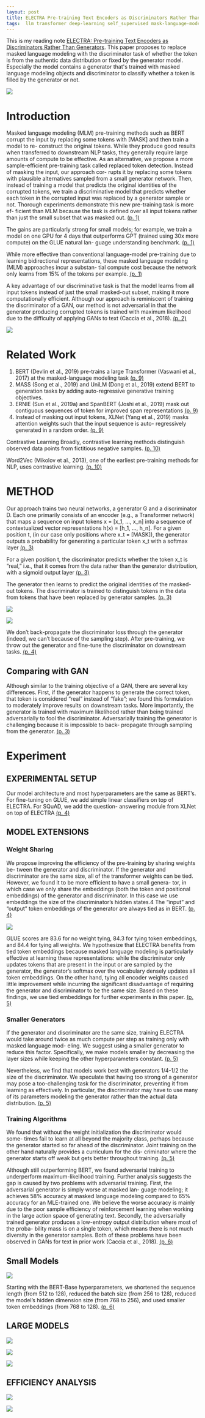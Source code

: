 ```yaml
---
layout: post
title: ELECTRA Pre-training Text Encoders as Discriminators Rather Than Generators
tags:  llm transformer deep-learning self_supervised mask-language-modeling generator discriminator gan adversial bert electra xlnet word2vec mass unilm ernie spanbert
---
```


This is my reading note [ELECTRA: Pre-training Text Encoders as Discriminators Rather Than Generators](https://github.com/google-research/electra). This paper proposes to replace masked language modeling with the discriminator task of whether the token is from the authentic data distribution or fixed by the generator model. Especially the model contains a generator that's trained with masked language modeling objects and discriminator to classify whether a token is filled by the generator or not.

![](https://raw.githubusercontent.com/zhangtemplar/zhangtemplar.github.io/master/uPic/clarkELECTRAPretrainingText2020-3-x105-y525.png) 

# Introduction
Masked language modeling (MLM) pre-training methods such as BERT corrupt the input by replacing some tokens with [MASK] and then train a model to re- construct the original tokens. While they produce good results when transferred to downstream NLP tasks, they generally require large amounts of compute to be effective. As an alternative, we propose a more sample-efficient pre-training task called replaced token detection. Instead of masking the input, our approach cor- rupts it by replacing some tokens with plausible alternatives sampled from a small generator network. Then, instead of training a model that predicts the original identities of the corrupted tokens, we train a discriminative model that predicts whether each token in the corrupted input was replaced by a generator sample or not. Thorough experiments demonstrate this new pre-training task is more ef- ficient than MLM because the task is defined over all input tokens rather than just the small subset that was masked out. [(p. 1)](zotero://open-pdf/library/items/235NK44E?page=1&annotation=Q2VBUM8Y)

The gains are particularly strong for small models; for example, we train a model on one GPU for 4 days that outperforms GPT (trained using 30x more compute) on the GLUE natural lan- guage understanding benchmark. [(p. 1)](zotero://open-pdf/library/items/235NK44E?page=1&annotation=8QEP9LZL)

While more effective than conventional language-model pre-training due to learning bidirectional representations, these masked language modeling (MLM) approaches incur a substan- tial compute cost because the network only learns from 15% of the tokens per example. [(p. 1)](zotero://open-pdf/library/items/235NK44E?page=1&annotation=JJ7BXNQ6)

A key advantage of our discriminative task is that the model learns from all input tokens instead of just the small masked-out subset, making it more computationally efficient. Although our approach is reminiscent of training the discriminator of a GAN, our method is not adversarial in that the generator producing corrupted tokens is trained with maximum likelihood due to the difficulty of applying GANs to text (Caccia et al., 2018). [(p. 2)](zotero://open-pdf/library/items/235NK44E?page=2&annotation=ZQ3Y5UEE)

![](https://raw.githubusercontent.com/zhangtemplar/zhangtemplar.github.io/master/uPic/clarkELECTRAPretrainingText2020-2-x103-y491.png) 

# Related Work
1. BERT (Devlin et al., 2019) pre-trains a large Transformer (Vaswani et al., 2017) at the masked-language modeling task [(p. 9)](zotero://open-pdf/library/items/235NK44E?page=9&annotation=22DF7W6U)
2. MASS (Song et al., 2019) and UniLM (Dong et al., 2019) extend BERT to generation tasks by adding auto-regressive generative training objectives. 
3. ERNIE (Sun et al., 2019a) and SpanBERT (Joshi et al., 2019) mask out contiguous sequences of token for improved span representations [(p. 9)](zotero://open-pdf/library/items/235NK44E?page=9&annotation=BPTFC6BS)
4. Instead of masking out input tokens, XLNet (Yang et al., 2019) masks attention weights such that the input sequence is auto- regressively generated in a random order. [(p. 9)](zotero://open-pdf/library/items/235NK44E?page=9&annotation=GB77SETM)

Contrastive Learning Broadly, contrastive learning methods distinguish observed data points from fictitious negative samples. [(p. 10)](zotero://open-pdf/library/items/235NK44E?page=10&annotation=F6MIKXWE)

Word2Vec (Mikolov et al., 2013), one of the earliest pre-training methods for NLP, uses contrastive learning. [(p. 10)](zotero://open-pdf/library/items/235NK44E?page=10&annotation=UKJNA5QS)

# METHOD
Our approach trains two neural networks, a generator G and a discriminator D. Each one primarily consists of an encoder (e.g., a Transformer network) that maps a sequence on input tokens x = [x_1, ..., x_n] into a sequence of contextualized vector representations h(x) = [h_1, ..., h_n]. For a given position t, (in our case only positions where x_t = [MASK]), the generator outputs a probability for generating a particular token x_t with a softmax layer [(p. 3)](zotero://open-pdf/library/items/235NK44E?page=3&annotation=CJM7FVQ7)

For a given position t, the discriminator predicts whether the token x_t is “real,” i.e., that it comes from the data rather than the generator distribution, with a sigmoid output layer [(p. 3)](zotero://open-pdf/library/items/235NK44E?page=3&annotation=VHUFIL9U)

The generator then learns to predict the original identities of the masked-out tokens. The discriminator is trained to distinguish tokens in the data from tokens that have been replaced by generator samples. [(p. 3)](zotero://open-pdf/library/items/235NK44E?page=3&annotation=CYIGQRYK)

![](https://raw.githubusercontent.com/zhangtemplar/zhangtemplar.github.io/master/uPic/clarkELECTRAPretrainingText2020-3-x148-y233.png) 

![](https://raw.githubusercontent.com/zhangtemplar/zhangtemplar.github.io/master/uPic/clarkELECTRAPretrainingText2020-3-x101-y144.png) 

We don’t back-propagate the discriminator loss through the generator (indeed, we can’t because of the sampling step). After pre-training, we throw out the generator and fine-tune the discriminator on downstream tasks. [(p. 4)](zotero://open-pdf/library/items/235NK44E?page=4&annotation=E7TULXWT)

## Comparing with GAN
Although similar to the training objective of a GAN, there are several key differences. First, if the generator happens to generate the correct token, that token is considered “real” instead of “fake”; we found this formulation to moderately improve results on downstream tasks. More importantly, the generator is trained with maximum likelihood rather than being trained adversarially to fool the discriminator. Adversarially training the generator is challenging because it is impossible to back- propagate through sampling from the generator. [(p. 3)](zotero://open-pdf/library/items/235NK44E?page=3&annotation=IKSBGL4L)

# Experiment
## EXPERIMENTAL SETUP
Our model architecture and most hyperparameters are the same as BERT’s. For fine-tuning on GLUE, we add simple linear classifiers on top of ELECTRA. For SQuAD, we add the question- answering module from XLNet on top of ELECTRA [(p. 4)](zotero://open-pdf/library/items/235NK44E?page=4&annotation=FSCJ8TUS)

## MODEL EXTENSIONS
### Weight Sharing
We propose improving the efficiency of the pre-training by sharing weights be- tween the generator and discriminator. If the generator and discriminator are the same size, all of the transformer weights can be tied. However, we found it to be more efficient to have a small genera- tor, in which case we only share the embeddings (both the token and positional embeddings) of the generator and discriminator. In this case we use embeddings the size of the discriminator’s hidden states.4 The “input” and “output” token embeddings of the generator are always tied as in BERT. [(p. 4)](zotero://open-pdf/library/items/235NK44E?page=4&annotation=VXE7R7W4)

![](https://raw.githubusercontent.com/zhangtemplar/zhangtemplar.github.io/master/uPic/clarkELECTRAPretrainingText2020-5-x105-y508.png) 

GLUE scores are 83.6 for no weight tying, 84.3 for tying token embeddings, and 84.4 for tying all weights. We hypothesize that ELECTRA benefits from tied token embeddings because masked language modeling is particularly effective at learning these representations: while the discriminator only updates tokens that are present in the input or are sampled by the generator, the generator’s softmax over the vocabulary densely updates all token embeddings. On the other hand, tying all encoder weights caused little improvement while incurring the significant disadvantage of requiring the generator and discriminator to be the same size. Based on these findings, we use tied embeddings for further experiments in this paper. [(p. 5)](zotero://open-pdf/library/items/235NK44E?page=5&annotation=UCUTNYW2)

### Smaller Generators
If the generator and discriminator are the same size, training ELECTRA would take around twice as much compute per step as training only with masked language mod- eling. We suggest using a smaller generator to reduce this factor. Specifically, we make models smaller by decreasing the layer sizes while keeping the other hyperparameters constant. [(p. 5)](zotero://open-pdf/library/items/235NK44E?page=5&annotation=5SNRQ7FC)

Nevertheless, we find that models work best with generators 1/4-1/2 the size of the discriminator. We speculate that having too strong of a generator may pose a too-challenging task for the discriminator, preventing it from learning as effectively. In particular, the discriminator may have to use many of its parameters modeling the generator rather than the actual data distribution. [(p. 5)](zotero://open-pdf/library/items/235NK44E?page=5&annotation=238KYAHY)

### Training Algorithms
We found that without the weight initialization the discriminator would some- times fail to learn at all beyond the majority class, perhaps because the generator started so far ahead of the discriminator. Joint training on the other hand naturally provides a curriculum for the dis- criminator where the generator starts off weak but gets better throughout training. [(p. 5)](zotero://open-pdf/library/items/235NK44E?page=5&annotation=9SLXQ3PT)

Although still outperforming BERT, we found adversarial training to underperform maximum-likelihood training. Further analysis suggests the gap is caused by two problems with adversarial training. First, the adversarial generator is simply worse at masked lan- guage modeling; it achieves 58% accuracy at masked language modeling compared to 65% accuracy for an MLE-trained one. We believe the worse accuracy is mainly due to the poor sample efficiency of reinforcement learning when working in the large action space of generating text. Secondly, the adversarially trained generator produces a low-entropy output distribution where most of the proba- bility mass is on a single token, which means there is not much diversity in the generator samples.  Both of these problems have been observed in GANs for text in prior work (Caccia et al., 2018). [(p. 6)](zotero://open-pdf/library/items/235NK44E?page=6&annotation=JXRMTDIL)

## Small Models
![](https://raw.githubusercontent.com/zhangtemplar/zhangtemplar.github.io/master/uPic/clarkELECTRAPretrainingText2020-6-x102-y501.png) 

Starting with the BERT-Base hyperparameters, we shortened the sequence length (from 512 to 128), reduced the batch size (from 256 to 128), reduced the model’s hidden dimension size (from 768 to 256), and used smaller token embeddings (from 768 to 128). [(p. 6)](zotero://open-pdf/library/items/235NK44E?page=6&annotation=7J29PXE8)

## LARGE MODELS
![](https://raw.githubusercontent.com/zhangtemplar/zhangtemplar.github.io/master/uPic/clarkELECTRAPretrainingText2020-7-x99-y540.png) 

![](https://raw.githubusercontent.com/zhangtemplar/zhangtemplar.github.io/master/uPic/clarkELECTRAPretrainingText2020-7-x107-y377.png) 

![](https://raw.githubusercontent.com/zhangtemplar/zhangtemplar.github.io/master/uPic/clarkELECTRAPretrainingText2020-8-x102-y525.png) 

## EFFICIENCY ANALYSIS
![](https://raw.githubusercontent.com/zhangtemplar/zhangtemplar.github.io/master/uPic/clarkELECTRAPretrainingText2020-9-x104-y654.png) 

![](https://raw.githubusercontent.com/zhangtemplar/zhangtemplar.github.io/master/uPic/clarkELECTRAPretrainingText2020-9-x102-y474.png) 